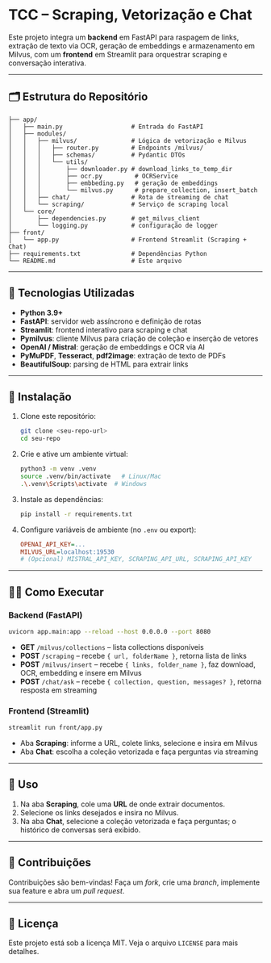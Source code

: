 # TCC – Scraping, Vetorização e Chat

Este projeto integra um **backend** em FastAPI para raspagem de links, extração de texto via OCR, geração de embeddings e armazenamento em Milvus, com um **frontend** em Streamlit para orquestrar scraping e conversação interativa.

---

## 🗂 Estrutura do Repositório

```
├── app/
│   ├── main.py                   # Entrada do FastAPI
│   ├── modules/
│   │   ├── milvus/               # Lógica de vetorização e Milvus
│   │   │   ├── router.py         # Endpoints /milvus/
│   │   │   ├── schemas/          # Pydantic DTOs
│   │   │   └── utils/
│   │   │       ├── downloader.py # download_links_to_temp_dir
│   │   │       ├── ocr.py         # OCRService
│   │   │       ├── embbeding.py   # geração de embeddings
│   │   │       └── milvus.py      # prepare_collection, insert_batch
│   │   ├── chat/                 # Rota de streaming de chat
│   │   └── scraping/             # Serviço de scraping local
│   └── core/
│       ├── dependencies.py       # get_milvus_client
│       └── logging.py            # configuração de logger
├── front/
│   └── app.py                    # Frontend Streamlit (Scraping + Chat)
├── requirements.txt              # Dependências Python
└── README.md                     # Este arquivo
```

---

## 🚀 Tecnologias Utilizadas

* **Python 3.9+**
* **FastAPI**: servidor web assíncrono e definição de rotas
* **Streamlit**: frontend interativo para scraping e chat
* **Pymilvus**: cliente Milvus para criação de coleção e inserção de vetores
* **OpenAI / Mistral**: geração de embeddings e OCR via AI
* **PyMuPDF**, **Tesseract**, **pdf2image**: extração de texto de PDFs
* **BeautifulSoup**: parsing de HTML para extrair links

---

## 💾 Instalação

1. Clone este repositório:

   ```bash
   git clone <seu-repo-url>
   cd seu-repo
   ```

2. Crie e ative um ambiente virtual:

   ```bash
   python3 -m venv .venv
   source .venv/bin/activate   # Linux/Mac
   .\.venv\Scripts\activate  # Windows
   ```

3. Instale as dependências:

   ```bash
   pip install -r requirements.txt
   ```

4. Configure variáveis de ambiente (no `.env` ou export):

   ```ini
   OPENAI_API_KEY=...
   MILVUS_URL=localhost:19530
   # (Opcional) MISTRAL_API_KEY, SCRAPING_API_URL, SCRAPING_API_KEY
   ```

---

## 🏃‍♂️ Como Executar

### Backend (FastAPI)

```bash
uvicorn app.main:app --reload --host 0.0.0.0 --port 8080
```

* **GET** `/milvus/collections` – lista collections disponíveis
* **POST** `/scraping` – recebe `{ url, folderName }`, retorna lista de links
* **POST** `/milvus/insert` – recebe `{ links, folder_name }`, faz download, OCR, embedding e insere em Milvus
* **POST** `/chat/ask` – recebe `{ collection, question, messages? }`, retorna resposta em streaming

### Frontend (Streamlit)

```bash
streamlit run front/app.py
```

* Aba **Scraping**: informe a URL, colete links, selecione e insira em Milvus
* Aba **Chat**: escolha a coleção vetorizada e faça perguntas via streaming

---

## 📖 Uso

1. Na aba **Scraping**, cole uma **URL** de onde extrair documentos.
2. Selecione os links desejados e insira no Milvus.
3. Na aba **Chat**, selecione a coleção vetorizada e faça perguntas; o histórico de conversas será exibido.

---

## 🤝 Contribuições

Contribuições são bem-vindas! Faça um *fork*, crie uma *branch*, implemente sua feature e abra um *pull request*.

---

## 📄 Licença

Este projeto está sob a licença MIT. Veja o arquivo `LICENSE` para mais detalhes.
